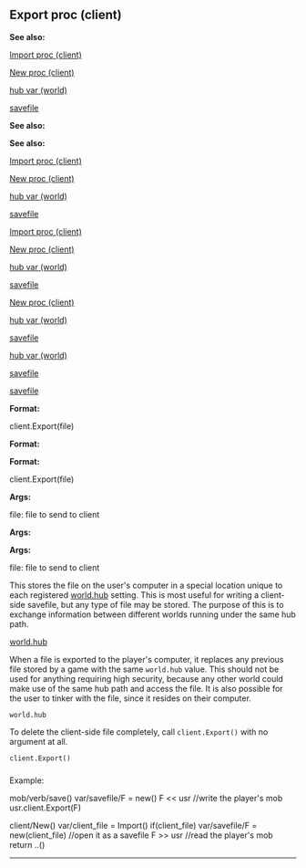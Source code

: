 

 Export proc (client)
----------------------




**See also:** 


[Import proc (client)](#/client/proc/Import) 

[New proc (client)](#/client/proc/New) 

[hub var (world)](#/world/var/hub) 

[savefile](#/savefile) 






**See also:** 

**See also:**

[Import proc (client)](#/client/proc/Import) 

[New proc (client)](#/client/proc/New) 

[hub var (world)](#/world/var/hub) 

[savefile](#/savefile) 




[Import proc (client)](#/client/proc/Import)

[New proc (client)](#/client/proc/New) 

[hub var (world)](#/world/var/hub) 

[savefile](#/savefile) 



[New proc (client)](#/client/proc/New)

[hub var (world)](#/world/var/hub) 

[savefile](#/savefile) 


[hub var (world)](#/world/var/hub)

[savefile](#/savefile) 

[savefile](#/savefile)


**Format:** 


 client.Export(file)
 


**Format:** 

**Format:**

 client.Export(file)



**Args:** 


 file: file to send to client
 


**Args:** 

**Args:**

 file: file to send to client


 This stores the file on the user's computer in a special location unique to 
each registered
 [world.hub](#/world/var/hub) 
 setting. This is most 
useful for writing a client-side savefile, but any type of file may be stored. 
The purpose of this is to exchange information between different worlds running 
under the same hub path.



[world.hub](#/world/var/hub)

 When a file is exported to the player's computer, it replaces any
previous file stored by a game with the same
 `world.hub` 
 value.
This should not be used for anything requiring high security, because any
other world could make use of the same hub path and access the file. It
is also possible for the user to tinker with the file, since it resides on
their computer.



`world.hub`

 To delete the client-side file completely, call
 `client.Export()` 
 with no argument at all.



`client.Export()`
### 
 Example:



 mob/verb/save()
 var/savefile/F = new()
 F << usr //write the player's mob
 usr.client.Export(F)

client/New()
 var/client\_file = Import()
 if(client\_file)
 var/savefile/F = new(client\_file) //open it as a savefile
 F >> usr //read the player's mob
 return ..()



---


